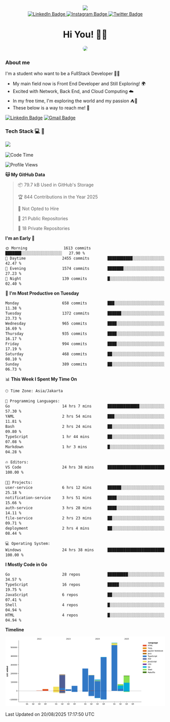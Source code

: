 <div>
  <div id="header" align="center">
      <img src="https://media.giphy.com/media/nFLW7PNGgN3lI68rdv/giphy.gif" width="100"/>
      <div id="badges" style="margin-bottom:20px">
        <a href="https://www.linkedin.com/in/daffaputranarendra/">
          <img src="https://img.shields.io/badge/LinkedIn-blue?style=for-the-badge&logo=linkedin&logoColor=white" alt="LinkedIn Badge"/>
        </a>
        <a href="https://www.instagram.com/daffadon_/">
          <img src="https://img.shields.io/badge/Instagram-E4405F?style=for-the-badge&logo=instagram&logoColor=white" alt="Instagram Badge"/>
        </a>
        <a href="https://twitter.com/daffadon_">
          <img src="https://img.shields.io/badge/Twitter-blue?style=for-the-badge&logo=twitter&logoColor=white" alt="Twitter Badge"/>
        </a>
      </div>
    <h1>Hi You! 🙌🙌</h1>
    <img src="https://media.giphy.com/media/rJsMvyk7AHHiW9qKLM/giphy.gif" height=200 style="border-radius:10px" />
  </div>
</div>

### About me

I'm a student who want to be a FullStack Developer 🧑‍💻

- My main field now is Front End Developer and Still Exploring! 🌍
- Excited with Network, Back End, and Cloud Computing ☁️
- In my free time, I'm exploring the world and my passion ⛺🍵
- These below is a way to reach me! 🏃

[![Linkedin Badge](https://skillicons.dev/icons?i=linkedin)](https://www.linkedin.com/in/daffaputranarendra/)
[![Gmail Badge](https://skillicons.dev/icons?i=gmail)](https://mail.google.com/mail/?view=cm&fs=1&to=daffaputranarendra9@gmail.com)

### Tech Stack 💻 📘

<img src="https://skillicons.dev/icons?i=java,html,css,javascript,typescript,golang,react,next,express,vite,tailwind,mui,prisma,mongodb,mysql,firebase,jest,git,jenkins,docker,kubernetes,github,postman,prometheus,grafana,gcp,vscode,arch,&perline=9"/>

<!--START_SECTION:waka-->
![Code Time](http://img.shields.io/badge/Code%20Time-276%20hrs%2055%20mins-blue)

![Profile Views](http://img.shields.io/badge/Profile%20Views-0-blue)

**🐱 My GitHub Data** 

> 📦 79.7 kB Used in GitHub's Storage 
 > 
> 🏆 844 Contributions in the Year 2025
 > 
> 🚫 Not Opted to Hire
 > 
> 📜 21 Public Repositories 
 > 
> 🔑 18 Private Repositories 
 > 
**I'm an Early 🐤** 

```text
🌞 Morning                1613 commits        ███████░░░░░░░░░░░░░░░░░░   27.90 % 
🌆 Daytime                2455 commits        ███████████░░░░░░░░░░░░░░   42.47 % 
🌃 Evening                1574 commits        ███████░░░░░░░░░░░░░░░░░░   27.23 % 
🌙 Night                  139 commits         █░░░░░░░░░░░░░░░░░░░░░░░░   02.40 % 
```
📅 **I'm Most Productive on Tuesday** 

```text
Monday                   658 commits         ███░░░░░░░░░░░░░░░░░░░░░░   11.38 % 
Tuesday                  1372 commits        ██████░░░░░░░░░░░░░░░░░░░   23.73 % 
Wednesday                965 commits         ████░░░░░░░░░░░░░░░░░░░░░   16.69 % 
Thursday                 935 commits         ████░░░░░░░░░░░░░░░░░░░░░   16.17 % 
Friday                   994 commits         ████░░░░░░░░░░░░░░░░░░░░░   17.19 % 
Saturday                 468 commits         ██░░░░░░░░░░░░░░░░░░░░░░░   08.10 % 
Sunday                   389 commits         ██░░░░░░░░░░░░░░░░░░░░░░░   06.73 % 
```


📊 **This Week I Spent My Time On** 

```text
🕑︎ Time Zone: Asia/Jakarta

💬 Programming Languages: 
Go                       14 hrs 7 mins       ██████████████░░░░░░░░░░░   57.30 % 
YAML                     2 hrs 54 mins       ███░░░░░░░░░░░░░░░░░░░░░░   11.81 % 
Bash                     2 hrs 24 mins       ██░░░░░░░░░░░░░░░░░░░░░░░   09.80 % 
TypeScript               1 hr 44 mins        ██░░░░░░░░░░░░░░░░░░░░░░░   07.08 % 
Markdown                 1 hr 3 mins         █░░░░░░░░░░░░░░░░░░░░░░░░   04.28 % 

🔥 Editors: 
VS Code                  24 hrs 38 mins      █████████████████████████   100.00 % 

🐱‍💻 Projects: 
user-service             6 hrs 12 mins       ██████░░░░░░░░░░░░░░░░░░░   25.18 % 
notification-service     3 hrs 51 mins       ████░░░░░░░░░░░░░░░░░░░░░   15.66 % 
auth-service             3 hrs 28 mins       ████░░░░░░░░░░░░░░░░░░░░░   14.11 % 
file-service             2 hrs 23 mins       ██░░░░░░░░░░░░░░░░░░░░░░░   09.71 % 
deployment               2 hrs 4 mins        ██░░░░░░░░░░░░░░░░░░░░░░░   08.44 % 

💻 Operating System: 
Windows                  24 hrs 38 mins      █████████████████████████   100.00 % 
```

**I Mostly Code in Go** 

```text
Go                       28 repos            █████████░░░░░░░░░░░░░░░░   34.57 % 
TypeScript               16 repos            █████░░░░░░░░░░░░░░░░░░░░   19.75 % 
JavaScript               6 repos             ██░░░░░░░░░░░░░░░░░░░░░░░   07.41 % 
Shell                    4 repos             █░░░░░░░░░░░░░░░░░░░░░░░░   04.94 % 
HTML                     4 repos             █░░░░░░░░░░░░░░░░░░░░░░░░   04.94 % 
```



**Timeline**

![Lines of Code chart](https://raw.githubusercontent.com/Daffadon/Daffadon/main/assets/bar_graph.png)


 Last Updated on 20/08/2025 17:17:50 UTC
<!--END_SECTION:waka-->
